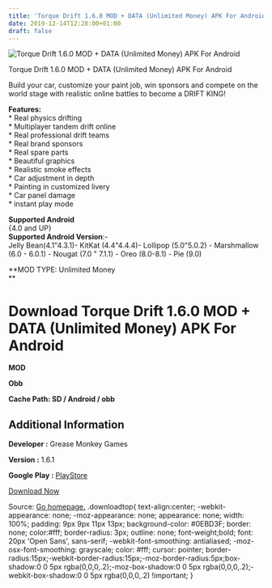 ```yaml
---
title: 'Torque Drift 1.6.0 MOD + DATA (Unlimited Money) APK For Android'
date: 2019-12-14T12:28:00+01:00
draft: false
---
```


![Torque Drift 1.6.0 MOD + DATA (Unlimited Money) APK For Android](https://i1.wp.com/apkhome.net/wp-content/uploads/2019/11/Torque-Drift-1.6.0-MOD-DATA-Unlimited-Money.png "Torque Drift 1.6.0 MOD + DATA (Unlimited Money) APK For Android")

  

Torque Drift 1.6.0 MOD + DATA (Unlimited Money) APK For Android

Build your car, customize your paint job, win sponsors and compete on the world stage with realistic online battles to become a DRIFT KING!

**Features:**  
\* Real physics drifting  
\* Multiplayer tandem drift online  
\* Real professional drift teams  
\* Real brand sponsors  
\* Real spare parts  
\* Beautiful graphics  
\* Realistic smoke effects  
\* Car adjustment in depth  
\* Painting in customized livery  
\* Car panel damage  
\* instant play mode

**Supported Android**  
{4.0 and UP}  
**Supported Android Version**:-  
Jelly Bean(4.1"4.3.1)- KitKat (4.4"4.4.4)- Lollipop (5.0"5.0.2) - Marshmallow (6.0 - 6.0.1) - Nougat (7.0 " 7.1.1) - Oreo (8.0-8.1) - Pie (9.0)

**MOD TYPE: Unlimited Money  
**

Download Torque Drift 1.6.0 MOD + DATA (Unlimited Money) APK For Android
========================================================================

**MOD**

**Obb**

**Cache Path: SD / Android / obb**

Additional Information
----------------------

**Developer :** Grease Monkey Games

**Version :** 1.6.1

**Google Play :** [PlayStore](https://play.google.com/store/apps/details?id=leagueofmonkeys.torquedrift)

  

[Download Now](https://store4app.co/post/torque-drift-1-6-0-mod-data-unlimited-money-apk-for-android_1574712712)

  
Source: [Go homepage.](https://store4app.co/post/torque-drift-1-6-0-mod-data-unlimited-money-apk-for-android_1574712712) .downloadtop{ text-align:center; -webkit-appearance: none; -moz-appearance: none; appearance: none; width: 100%; padding: 9px 9px 11px 13px; background-color: #0EBD3F; border: none; color:#fff; border-radius: 3px; outline: none; font-weight;bold; font: 20px 'Open Sans', sans-serif; -webkit-font-smoothing: antialiased; -moz-osx-font-smoothing: grayscale; color: #fff; cursor: pointer; border-radius:15px;-webkit-border-radius:15px;-moz-border-radius:5px;box-shadow:0 0 5px rgba(0,0,0,.2);-moz-box-shadow:0 0 5px rgba(0,0,0,.2);-webkit-box-shadow:0 0 5px rgba(0,0,0,.2) !important; }